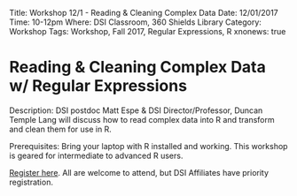 Title: Workshop 12/1 - Reading & Cleaning Complex Data 
Date: 12/01/2017
Time: 10-12pm
Where: DSI Classroom, 360 Shields Library
Category: Workshop
Tags: Workshop, Fall 2017, Regular Expressions, R
xnonews: true

# Reading & Cleaning Complex Data w/ Regular Expressions 

Description:
DSI postdoc Matt Espe & DSI Director/Professor, Duncan Temple Lang will discuss how to 
read complex data into R and transform and clean them for use in R.

Prerequisites: 
Bring your laptop with R installed and working. This workshop is geared for intermediate to advanced R users.

[Register here](https://www.eventbrite.com/e/dsi-workshop-december-1-regular-expressions-tickets-38741487833?aff=erellivmlt). All are welcome to attend, but DSI Affiliates have priority registration.
